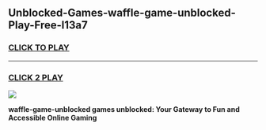 
## Unblocked-Games-waffle-game-unblocked-Play-Free-l13a7
<h3>
<a href="https://premium76.site?title=waffle-game-unblocked&ref=09A">CLICK TO PLAY</a></h3>
<hr>

<h3>
<a href="https://premium76.site?title=waffle-game-unblocked&ref=09A">CLICK 2 PLAY</a>
  
</h3>

<a href="https://premium76.site?title=waffle-game-unblocked&ref=09A"><img src="https://clearcache.store/games.png"></a>


**waffle-game-unblocked games unblocked: Your Gateway to Fun and Accessible Online Gaming**
